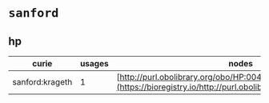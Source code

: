 # `sanford`

## hp

| curie           |   usages | nodes                                                                                                         |
|-----------------|----------|---------------------------------------------------------------------------------------------------------------|
| sanford:krageth |        1 | [http://purl.obolibrary.org/obo/HP:0045086](https://bioregistry.io/http://purl.obolibrary.org/obo/HP:0045086) |
